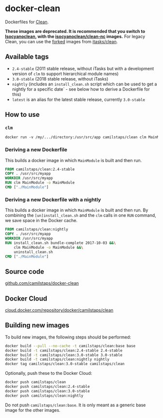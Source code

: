 # docker-clean

Dockerfiles for [Clean](http://clean.cs.ru.nl).

**These images are deprecated. It is recommended that you switch to
[Isocyanoclean](https://clean-nc.camilstaps.nl), with the
[isocyanoclean/clean-nc](https://hub.docker.com/r/isocyanoclean/clean-nc)
images.** For legacy Clean, you can use the
[forked](https://gitlab.com/clean-and-itasks/docker-clean) images from
[itasks/clean](https://hub.docker.com/r/itasks/clean).

## Available tags

* `2.4-stable` (2011 stable release, without iTasks but with a development
  version of `clm` to support hierarchical module names)
* `3.0-stable` (2018 stable release, without iTasks)
* `nightly` (includes an `install_clean.sh` script which can be used to get a
  nightly for a specific date` - see below how to derive a Dockerfile for this)
* `latest` is an alias for the latest stable release, currently `3.0-stable`

## How to use

### `clm`

```Dockerfile
docker run -v /my/.../directory:/usr/src/app camilstaps/clean clm MainModule
```

### Deriving a new Dockerfile

This builds a docker image in which `MainModule` is built and then run.

```Dockerfile
FROM camilstaps/clean:2.4-stable
COPY . /usr/src/myapp
WORKDIR /usr/src/myapp
RUN clm MainModule -o MainModule
CMD ["./MainModule"]
```

### Deriving a new Dockerfile with a nightly

This builds a docker image in which `MainModule` is built and then run.
By combining the `[un]install_clean.sh` and the `clm` calls in one `RUN`
command, we save space in the Docker cache.

```Dockerfile
FROM camilstaps/clean:nightly
COPY . /usr/src/myapp
WORKDIR /usr/src/myapp
RUN install_clean.sh bundle-complete 2017-10-03 &&\
	clm MainModule -o MainModule &&\
	uninstall_clean.sh
CMD ["./MainModule"]
```

## Source code

[github.com/camilstaps/docker-clean](https://github.com/camilstaps/docker-clean)

## Docker Cloud

[cloud.docker.com/repository/docker/camilstaps/clean](https://cloud.docker.com/repository/docker/camilstaps/clean)

## Building new images

To build new images, the following steps should be performed:

```bash
docker build --pull --no-cache -t camilstaps/clean:base base
docker build -t camilstaps/clean:2.4-stable 2.4-stable
docker build -t camilstaps/clean:3.0-stable 3.0-stable
docker build -t camilstaps/clean:nightly nightly
docker tag camilstaps/clean:3.0-stable camilstaps/clean
```

Optionally, push these to the Docker Cloud:

```bash
docker push camilstaps/clean
docker push camilstaps/clean:2.4-stable
docker push camilstaps/clean:3.0-stable
docker push camilstaps/clean:nightly
```

Do not push `camilstaps/clean:base`. It is only meant as a generic base image
for the other images.
